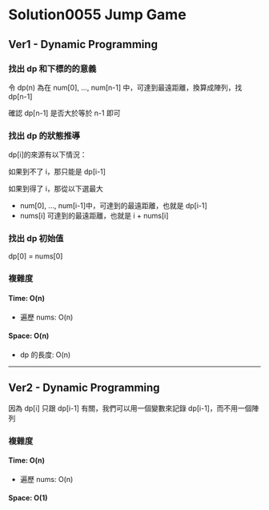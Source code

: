 ﻿# Solution0055 Jump Game

## Ver1 - Dynamic Programming

### 找出 dp 和下標的的意義

令 dp(n) 為在 num[0], ..., num[n-1] 中，可達到最遠距離，換算成陣列，找 dp[n-1]  

確認 dp[n-1] 是否大於等於 n-1 即可

### 找出 dp 的狀態推導

dp[i]的來源有以下情況：

如果到不了 i，那只能是 dp[i-1]

如果到得了 i，那從以下選最大
- num[0], ..., num[i-1]中，可達到的最遠距離，也就是 dp[i-1]
- nums[i] 可達到的最遠距離，也就是 i + nums[i]

### 找出 dp 初始值

dp[0] = nums[0]

### 複雜度

#### Time: O(n)
- 遍歷 nums: O(n)

#### Space: O(n)
- dp 的長度: O(n)

---

## Ver2 - Dynamic Programming

因為 dp[i] 只跟 dp[i-1] 有關，我們可以用一個變數來記錄 dp[i-1]，而不用一個陣列

### 複雜度

#### Time: O(n)
- 遍歷 nums: O(n)

#### Space: O(1)